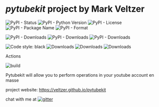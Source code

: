 
# *pytubekit* project by Mark Veltzer

![PyPI - Status](https://img.shields.io/pypi/status/pytubekit)
![PyPI - Python Version](https://img.shields.io/pypi/pyversions/pytubekit)
![PyPI - License](https://img.shields.io/pypi/l/pytubekit)
![PyPI - Package Name](https://img.shields.io/pypi/v/pytubekit)
![PyPI - Format](https://img.shields.io/pypi/format/pytubekit)

![PyPI - Downloads](https://img.shields.io/pypi/dd/pytubekit)
![PyPI - Downloads](https://img.shields.io/pypi/dw/pytubekit)
![PyPI - Downloads](https://img.shields.io/pypi/dm/pytubekit)

![Code style: black](https://img.shields.io/badge/code%20style-black-000000.svg)
![Downloads](https://pepy.tech/badge/pytubekit)
![Downloads](https://pepy.tech/badge/pytubekit/month)
![Downloads](https://pepy.tech/badge/pytubekit/week)


Actions

![build](https://github.com/veltzer/pytubekit/workflows/build/badge.svg)

Pytubekit will allow you to perform operations in your youtube account en masse

project website: <https://veltzer.github.io/pytubekit>

chat with me at [![gitter](https://badges.gitter.im/Join%20Chat.svg)](https://gitter.im/veltzer/mark.veltzer)


